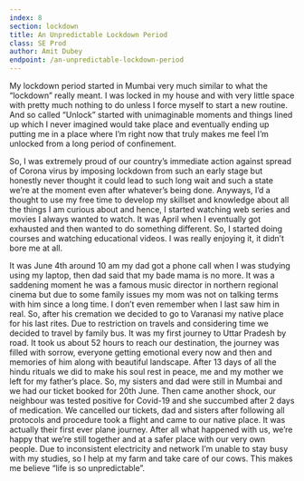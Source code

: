 ```yaml
---
index: 8
section: lockdown
title: An Unpredictable Lockdown Period
class: SE Prod
author: Amit Dubey
endpoint: /an-unpredictable-lockdown-period
---
```


My lockdown period started in Mumbai very much similar to what the “lockdown” really meant. I was locked in my house and with very little space with pretty much nothing to do unless I force myself to start a new routine. And so called “Unlock” started with unimaginable moments and things lined up which I never imagined would take place and eventually ending up putting me in a place where I’m right now that truly makes me feel I’m unlocked from a long period of confinement.

So, I was extremely proud of our country’s immediate action against spread of Corona virus by imposing lockdown from such an early stage but honestly never thought it could lead to such long wait and such a state we’re at the moment even after whatever’s being done. Anyways, I’d a thought to use my free time to develop my skillset and knowledge about all the things I am curious about and hence, I started watching web series and movies I always wanted to watch. It was April when I eventually got exhausted and then wanted to do something different. So, I started doing courses and watching educational videos. I was really enjoying it, it didn’t bore me at all.

It was June 4th around 10 am my dad got a phone call when I was studying using my laptop, then dad said that my bade mama is no more. It was a saddening moment he was a famous music director in northern regional cinema but due to some family issues my mom was not on talking terms with him since a long time. I don’t even remember when I last saw him in real. So, after his cremation we decided to go to Varanasi my native place for his last rites. Due to restriction on travels and considering time we decided to travel by family bus. It was my first journey to Uttar Pradesh by road. It took us about 52 hours to reach our destination, the journey was filled with sorrow, everyone getting emotional every now and then and memories of him along with beautiful landscape. After 13 days of all the hindu rituals we did to make his soul rest in peace, me and my mother we left for my father’s place. So, my sisters and dad were still in Mumbai and we had our ticket booked for 20th June. Then came another shock, our neighbour was tested positive for Covid-19 and she succumbed after 2 days of medication. We cancelled our tickets, dad and sisters after following all protocols and procedure took a flight and came to our native place. It was actually their first ever plane journey. After all what happened with us, we’re happy that we’re still together and at a safer place with our very own people. Due to inconsistent electricity and network I’m unable to stay busy with my studies, so I help at my farm and take care of our cows. This makes me believe “life is so unpredictable”.
